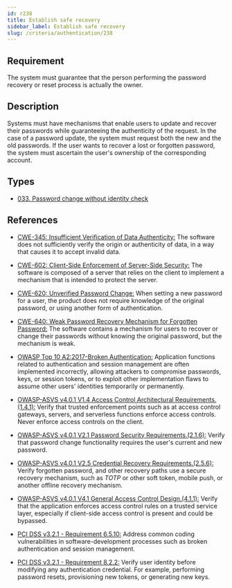 ```yaml
---
id: r238
title: Establish safe recovery
sidebar_label: Establish safe recovery
slug: /criteria/authentication/238
---
```


## Requirement

The system must guarantee that
the person performing the password recovery
or reset process
is actually the owner.

## Description

Systems must have mechanisms
that enable users to update
and recover their passwords while guaranteeing
the authenticity of the request.
In the case of a password update,
the system must request both the new
and the old passwords.
If the user wants to recover
a lost or forgotten password,
the system must ascertain the user's ownership
of the corresponding account.

## Types

- [033. Password change without identity check](/types/033)

## References

- [CWE-345: Insufficient Verification of Data Authenticity:](https://cwe.mitre.org/data/definitions/345.html)
The software does not sufficiently verify
the origin or authenticity of data,
in a way that causes it
to accept invalid data.

- [CWE-602: Client-Side Enforcement of Server-Side Security:](https://cwe.mitre.org/data/definitions/602.html)
The software is composed of a server
that relies on the client
to implement a mechanism that is intended
to protect the server.

- [CWE-620: Unverified Password Change:](https://cwe.mitre.org/data/definitions/620.html)
When setting a new password for a user,
the product does not require knowledge
of the original password,
or using another form of authentication.

- [CWE-640: Weak Password Recovery Mechanism for Forgotten Password:](https://cwe.mitre.org/data/definitions/640.html)
The software contains a mechanism for users
to recover or change their passwords
without knowing the original password,
but the mechanism is weak.

- [OWASP Top 10 A2:2017-Broken Authentication:](https://owasp.org/www-project-top-ten/OWASP_Top_Ten_2017/Top_10-2017_A2-Broken_Authentication)
Application functions related to authentication
and session management
are often implemented incorrectly,
allowing attackers to compromise passwords, keys,
or session tokens,
or to exploit other implementation flaws
to assume other users' identities
temporarily or permanently.

- [OWASP-ASVS v4.0.1 V1.4 Access Control Architectural Requirements.(1.4.1):](https://owasp.org/www-pdf-archive/OWASP_Application_Security_Verification_Standard_4.0-en.pdf)
Verify that trusted enforcement points
such as at access control gateways, servers,
and serverless functions
enforce access controls.
Never enforce access controls on the client.

- [OWASP-ASVS v4.0.1 V2.1 Password Security Requirements.(2.1.6):](https://owasp.org/www-pdf-archive/OWASP_Application_Security_Verification_Standard_4.0-en.pdf)
Verify that password change functionality
requires the user's current
and new password.

- [OWASP-ASVS v4.0.1 V2.5 Credential Recovery Requirements.(2.5.6):](https://owasp.org/www-pdf-archive/OWASP_Application_Security_Verification_Standard_4.0-en.pdf)
Verify forgotten password,
and other recovery paths
use a secure recovery mechanism,
such as *TOTP* or other soft token, mobile push,
or another offline recovery mechanism.

- [OWASP-ASVS v4.0.1 V4.1 General Access Control Design.(4.1.1):](https://owasp.org/www-pdf-archive/OWASP_Application_Security_Verification_Standard_4.0-en.pdf)
Verify that the application enforces
access control rules
on a trusted service layer,
especially if client-side access control
is present and could be bypassed.

- [PCI DSS v3.2.1 - Requirement 6.5.10:](https://www.pcisecuritystandards.org/documents/PCI_DSS_v3-2-1.pdf)
Address common coding vulnerabilities
in software-development processes
such as broken authentication
and session management.

- [PCI DSS v3.2.1 - Requirement 8.2.2:](https://www.pcisecuritystandards.org/documents/PCI_DSS_v3-2-1.pdf)
Verify user identity
before modifying any authentication credential.
For example,
performing password resets,
provisioning new tokens,
or generating new keys.
